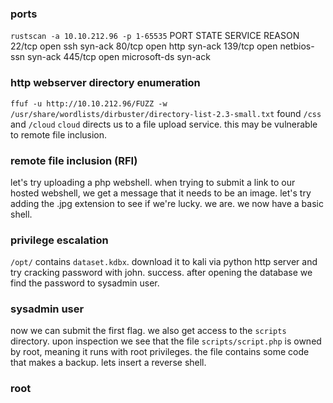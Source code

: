### ports
`rustscan -a 10.10.212.96 -p 1-65535`
PORT    STATE SERVICE      REASON
22/tcp  open  ssh          syn-ack
80/tcp  open  http         syn-ack
139/tcp open  netbios-ssn  syn-ack
445/tcp open  microsoft-ds syn-ack

### http webserver directory enumeration
`ffuf -u http://10.10.212.96/FUZZ -w /usr/share/wordlists/dirbuster/directory-list-2.3-small.txt`
found `/css` and `/cloud`
`cloud` directs us to a file upload service. this may be vulnerable to remote file inclusion.

### remote file inclusion (RFI)
let's try uploading a php webshell.
when trying to submit a link to our hosted webshell, we get a message that it needs to be an image.
let's try adding the .jpg extension to see if we're lucky. we are.
we now have a basic shell.

### privilege escalation
`/opt/` contains `dataset.kdbx`. download it to kali via python http server and try cracking password with john.
success. after opening the database we find the password to sysadmin user.

### sysadmin user
now we can submit the first flag. we also get access to the `scripts` directory. upon inspection we see that the file `scripts/script.php` is owned by root, meaning it runs with root privileges. the file contains some code that makes a backup. lets insert a reverse shell.

### root

